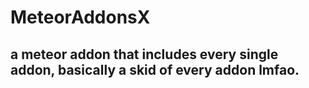 # MeteorAddonsX
## a meteor addon that includes every single addon, basically a skid of every addon lmfao.
